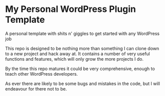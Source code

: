 # My Personal WordPress Plugin Template
A personal template with shits n' giggles to get started with any WordPress job

This repo is designed to be nothing more than something I can clone down to a new project and hack away at. It contains a number of very useful functions and features, which will only grow the more projects I do.

By the time this repo matures it could be very comprehensive, enough to teach other WordPress developers.

As ever there are likely to be some bugs and mistakes in the code, but I will endeavour for there not to be.
